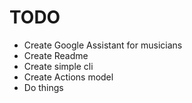 # TODO
* Create Google Assistant for musicians
* Create Readme
* Create simple cli
* Create Actions model
* Do things
